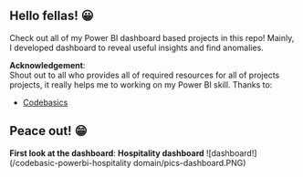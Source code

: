 ## Hello fellas! 😀
Check out all of my Power BI dashboard based projects in this repo! Mainly, I developed dashboard to reveal useful insights and find anomalies.  

**Acknowledgement**:  
Shout out to all who provides all of required resources for all of projects projects, it really helps me to working on my Power BI skill. Thanks to:
- [Codebasics](https://codebasics.io/)    

Peace out! 😁
---

**First look at the dashboard**:
**Hospitality dashboard**
![dashboard!](/codebasic-powerbi-hospitality domain/pics-dashboard.PNG) 